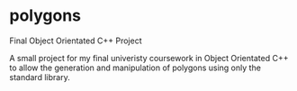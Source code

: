 # polygons
Final Object Orientated C++ Project

A small project for my final univeristy coursework in Object Orientated C++ to allow the generation and manipulation of polygons using only the standard library.
